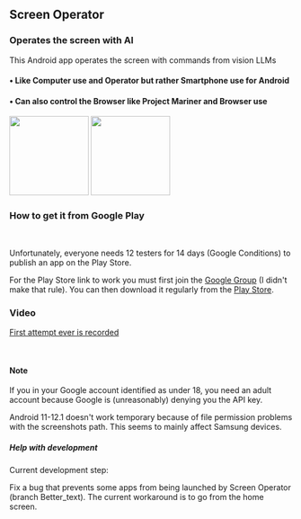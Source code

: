 ## Screen Operator
### Operates the screen with AI
This Android app operates the screen with commands from vision LLMs



#### • Like Computer use and Operator but rather Smartphone use for Android

#### • Can also control the Browser like Project Mariner and Browser use

<img src="https://github.com/Android-PowerUser/Screen_Operator/blob/main/Screenshot_20250526-192615_Screen%20Operator.png" alt="" width="141"/> <img src="https://github.com/Android-PowerUser/Screen_Operator/blob/main/Screenshot_20250521-095334_Screen%20Operator.png" alt="" width="141"/>

### How to get it from Google Play
<br/>

Unfortunately, everyone needs 12 testers for 14 days (Google Conditions) to publish an app on the Play Store.


For the Play Store link to work you must first join the [Google Group](https://groups.google.com/g/Screen_Operator) (I didn't make that rule). You can then download it regularly from the [Play Store](https://play.google.com/store/apps/details?id=io.github.android_poweruser).

### Video
[First attempt ever is recorded](https://m.youtube.com/watch?v=o095RSFXJuc)

<br/>

#### Note

If you in your Google account identified as under 18, you need an adult account because Google is (unreasonably) denying you the API key.

Android 11-12.1 doesn't work temporary because of file permission problems with the screenshots path. This seems to mainly affect Samsung devices.

##### Help with development

Current development step:

Fix a bug that prevents some apps from being launched by Screen Operator (branch Better_text). The current workaround is to go from the home screen.
